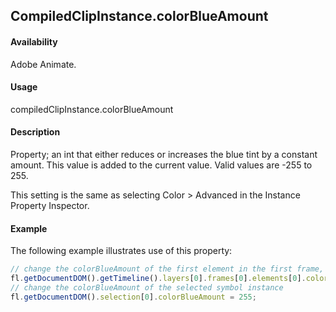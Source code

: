 ## CompiledClipInstance.colorBlueAmount

#### Availability

Adobe Animate.

#### Usage

compiledClipInstance.colorBlueAmount

#### Description

Property; an int that either reduces or increases the blue tint by a constant amount. This value is added to the current value. Valid values are -255 to 255.

This setting is the same as selecting Color > Advanced in the Instance Property Inspector.

#### Example

The following example illustrates use of this property:

```javascript
// change the colorBlueAmount of the first element in the first frame, top layer
fl.getDocumentDOM().getTimeline().layers[0].frames[0].elements[0].colorBlueAmount = 100;
// change the colorBlueAmount of the selected symbol instance
fl.getDocumentDOM().selection[0].colorBlueAmount = 255;
```
